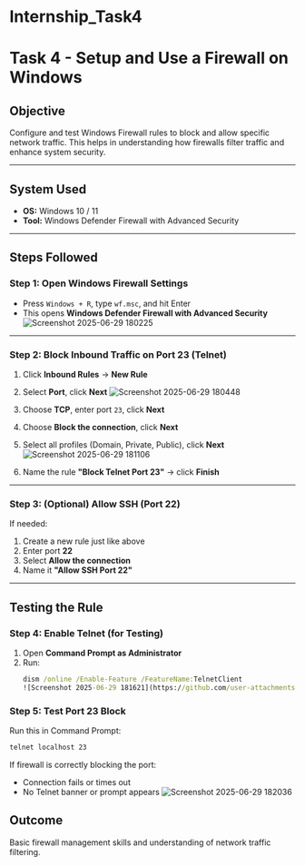 # Internship_Task4
# Task 4 - Setup and Use a Firewall on Windows

## Objective
Configure and test Windows Firewall rules to block and allow specific network traffic. This helps in understanding how firewalls filter traffic and enhance system security.

---

## System Used
- **OS:** Windows 10 / 11
- **Tool:** Windows Defender Firewall with Advanced Security

---

## Steps Followed

### Step 1: Open Windows Firewall Settings
- Press `Windows + R`, type `wf.msc`, and hit Enter
- This opens **Windows Defender Firewall with Advanced Security**
![Screenshot 2025-06-29 180225](https://github.com/user-attachments/assets/630a896b-c313-4644-9565-b5b855044325)

---

### Step 2: Block Inbound Traffic on Port 23 (Telnet)
1. Click **Inbound Rules** → **New Rule**
2. Select **Port**, click **Next**
   ![Screenshot 2025-06-29 180448](https://github.com/user-attachments/assets/35f21efa-3f29-4fad-b415-af90b8ad1045)

4. Choose **TCP**, enter port `23`, click **Next**
5. Choose **Block the connection**, click **Next**
6. Select all profiles (Domain, Private, Public), click **Next**
  ![Screenshot 2025-06-29 181106](https://github.com/user-attachments/assets/86df04ca-37cb-4a51-9ed0-efaeedfb155b)


8. Name the rule **"Block Telnet Port 23"** → click **Finish**

---

### Step 3: (Optional) Allow SSH (Port 22)
If needed:
1. Create a new rule just like above
2. Enter port **22**
3. Select **Allow the connection**
4. Name it **"Allow SSH Port 22"**

---

## Testing the Rule

### Step 4: Enable Telnet (for Testing)
1. Open **Command Prompt as Administrator**
2. Run:
   ```cmd
   dism /online /Enable-Feature /FeatureName:TelnetClient
   ![Screenshot 2025-06-29 181621](https://github.com/user-attachments/assets/09b00091-2b98-453a-80ba-f4a774074705)


### Step 5: Test Port 23 Block
Run this in Command Prompt:
```cmd
telnet localhost 23
```
If firewall is correctly blocking the port:
- Connection fails or times out
- No Telnet banner or prompt appears
![Screenshot 2025-06-29 182036](https://github.com/user-attachments/assets/cdbe6d4b-b68b-4376-b2d9-8af22280f709)

## **Outcome** 
Basic firewall management skills and understanding of network traffic filtering.
